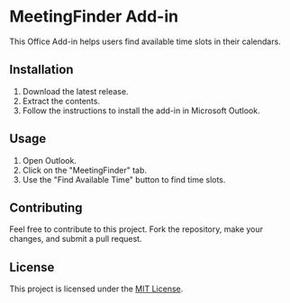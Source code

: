 # MeetingFinder Add-in

This Office Add-in helps users find available time slots in their calendars.

## Installation

1. Download the latest release.
2. Extract the contents.
3. Follow the instructions to install the add-in in Microsoft Outlook.

## Usage

1. Open Outlook.
2. Click on the "MeetingFinder" tab.
3. Use the "Find Available Time" button to find time slots.

## Contributing

Feel free to contribute to this project. Fork the repository, make your changes, and submit a pull request.

## License

This project is licensed under the [MIT License](LICENSE).
